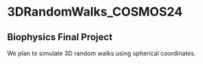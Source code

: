# 3DRandomWalks_COSMOS24
## Biophysics Final Project

We plan to simulate 3D random walks using spherical coordinates. 
